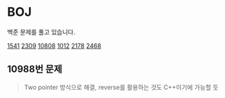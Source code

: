 # BOJ
  백준 문제를 풀고 있습니다.
  
[1541](https://velog.io/@bon0057/CC-%EB%B0%B1%EC%A4%80-1541%EB%B2%88-%EC%9E%83%EC%96%B4%EB%B2%84%EB%A6%B0-%EA%B4%84%ED%98%B8)
[2309](https://velog.io/@bon0057/CC-%EB%B0%B1%EC%A4%80-2309%EB%B2%88-%EC%9D%BC%EA%B3%B1-%EB%82%9C%EC%9F%81%EC%9D%B4)
[10808](https://velog.io/@bon0057/CC-%EB%B0%B1%EC%A4%80-10808%EB%B2%88-%EC%95%8C%ED%8C%8C%EB%B2%B3-%EA%B0%9C%EC%88%98)
[1012](https://velog.io/@bon0057/CC-%EB%B0%B1%EC%A4%80-1012%EB%B2%88-%EB%AC%B8%EC%A0%9C)
[2178](https://velog.io/@bon0057/CC-%EB%B0%B1%EC%A4%80-2178%EB%B2%88-%EB%AF%B8%EB%A1%9C-%ED%83%90%EC%83%89)
[2468](https://velog.io/@bon0057/CC-%EB%B0%B1%EC%A4%80-2468%EB%B2%88-%EC%95%88%EC%A0%84-%EC%98%81%EC%97%AD)
## 10988번 문제
> Two pointer 방식으로 해결, reverse를 활용하는 것도 C++이기에 가능할 듯 
